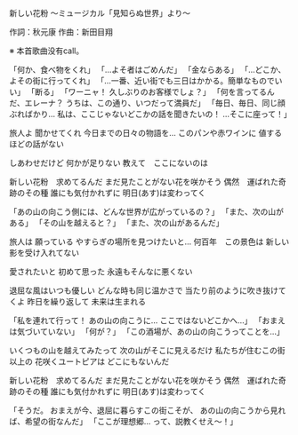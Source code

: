 新しい花粉 ～ミュージカル「見知らぬ世界」より～

作詞：秋元康
作曲：新田目翔

※ 本首歌曲没有call。

「何か、食べ物をくれ」
「…よそ者はごめんだ」
「金ならある」
「…どこか、よその街に行ってくれ」
「…一番、近い街でも三日はかかる。簡単なものでいい」
「断る」
「ワーニャ！
久しぶりのお客様でしょ？」
「何を言ってるんだ、エレーナ？
うちは、この通り、いつだって満員だ」
「毎日、毎日、同じ顔ぶればかり…
私は、ここじゃないどこかの話を聞きたいの！
…そこに座って！」

旅人よ
聞かせてくれ
今日までの日々の物語を…
このパンや赤ワインに
値するほどの話がない

しあわせだけど
何かが足りない
教えて　ここにないのは

新しい花粉　求めてるんだ
まだ見たことがない花を咲かそう
偶然　運ばれた奇跡のその種
誰にも気付かれずに
明日(あす)は変わってく

「あの山の向こう側には、どんな世界が広がっているの？」
「また、次の山がある」
「その山を越えると？」
「また、次の山があるんだ」

旅人は
願っている
やすらぎの場所を見つけたいと…
何百年　この景色は
新しい影を受け入れてない

愛されたいと
初めて思った
永遠もそんなに悪くない

退屈な風はいつも優しい
どんな時も同じ温かさで
当たり前のように吹き抜けてくよ
昨日を繰り返して
未来は生まれる

「私を連れて行って！
あの山の向こうに…
ここではないどこかへ…」
「おまえは気づいていない」
「何が？」
「この酒場が、あの山の向こうってことを…」

いくつもの山を越えてみたって
次の山がそこに見えるだけ
私たちが住むこの街以上の
花咲くユートピアは
どこにもないんだ

新しい花粉　求めてるんだ
まだ見たことがない花を咲かそう
偶然　運ばれた奇跡のその種
誰にも気付かれずに
明日(あす)は変わってく

「そうだ。
おまえが今、退屈に暮らすこの街こそが、
あの山の向こうから見れば、希望の街なんだ」
「ここが理想郷…
って、説教くせえ～！」

